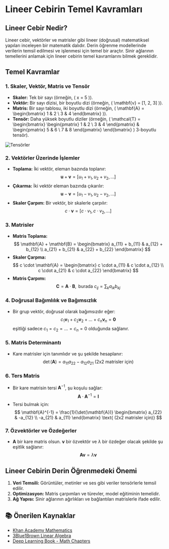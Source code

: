 # Lineer Cebirin Temel Kavramları

## Lineer Cebir Nedir?
Lineer cebir, vektörler ve matrisler gibi lineer (doğrusal) matematiksel yapıları inceleyen bir matematik dalıdır. Derin öğrenme modellerinde verilerin temsil edilmesi ve işlenmesi için temel bir araçtır. Sinir ağlarının temellerini anlamak için lineer cebirin temel kavramlarını bilmek gereklidir.

## Temel Kavramlar

### 1. Skaler, Vektör, Matris ve Tensör
- **Skaler:** Tek bir sayı (örneğin, \( x = 5 \)).
- **Vektör:** Bir sayı dizisi, bir boyutlu dizi (örneğin, \( \mathbf{v} = [1, 2, 3] \)).
- **Matris:** Bir sayı tablosu, iki boyutlu dizi (örneğin, \( \mathbf{A} = \begin{bmatrix} 1 & 2 \\ 3 & 4 \end{bmatrix} \)).
- **Tensör:** Daha yüksek boyutlu diziler (örneğin, \( \mathcal{T} = \begin{bmatrix} 
\begin{pmatrix} 1 & 2 \\ 3 & 4 \end{pmatrix} &
\begin{pmatrix} 5 & 6 \\ 7 & 8 \end{pmatrix}
\end{bmatrix} \) 3-boyutlu tensör).

![Tensörler](https://wikidocs.net/images/page/229560/Tensors.png)

### 2. Vektörler Üzerinde İşlemler
- **Toplama:** İki vektör, eleman bazında toplanır:
  $$ \mathbf{u} + \mathbf{v} = [u_1 + v_1, u_2 + v_2, \dots] $$
- **Çıkarma:** İki vektör eleman bazında çıkarılır:
  $$ \mathbf{u} - \mathbf{v} = [u_1 - v_1, u_2 - v_2, \dots] $$
- **Skaler Çarpım:** Bir vektör, bir skalerle çarpılır:
  $$ c \cdot \mathbf{v} = [c \cdot v_1, c \cdot v_2, \dots] $$

### 3. Matrisler
- **Matris Toplama:**
  $$ \mathbf{A} + \mathbf{B} = \begin{bmatrix} a_{11} + b_{11} & a_{12} + b_{12} \\ a_{21} + b_{21} & a_{22} + b_{22} \end{bmatrix} $$
- **Skaler Çarpma:**
  $$ c \cdot \mathbf{A} = \begin{bmatrix} c \cdot a_{11} & c \cdot a_{12} \\ c \cdot a_{21} & c \cdot a_{22} \end{bmatrix} $$
- **Matris Çarpımı:**
  $$ \mathbf{C} = \mathbf{A} \cdot \mathbf{B}, \text{ burada } c_{ij} = \sum_k a_{ik} b_{kj} $$

### 4. Doğrusal Bağımlılık ve Bağımsızlık
- Bir grup vektör, doğrusal olarak bağımsızdır eğer:
  $$ c_1 \mathbf{v}_1 + c_2 \mathbf{v}_2 + \dots + c_n \mathbf{v}_n = \mathbf{0} $$
  eşitliği sadece $c_1 = c_2 = \dots = c_n = 0$ olduğunda sağlanır.

### 5. Matris Determinantı
- Kare matrisler için tanımlıdır ve şu şekilde hesaplanır:
  $$ \det(\mathbf{A}) = a_{11}a_{22} - a_{12}a_{21} \text{ (2x2 matrisler için)} $$

### 6. Ters Matris
- Bir kare matrisin tersi $\mathbf{A}^{-1}$, şu koşulu sağlar:
  $$ \mathbf{A} \cdot \mathbf{A}^{-1} = \mathbf{I} $$
- Tersi bulmak için:
  $$ \mathbf{A}^{-1} = \frac{1}{\det(\mathbf{A})} \begin{bmatrix} a_{22} & -a_{12} \\ -a_{21} & a_{11} \end{bmatrix} \text{ (2x2 matrisler için)} $$

### 7. Özvektörler ve Özdeğerler
- $\mathbf{A}$ bir kare matris olsun. $\mathbf{v}$ bir özvektör ve $\lambda$ bir özdeğer olacak şekilde şu eşitlik sağlanır:
  $$ \mathbf{A} \mathbf{v} = \lambda \mathbf{v} $$

## Lineer Cebirin Derin Öğrenmedeki Önemi
1. **Veri Temsili:** Görüntüler, metinler ve ses gibi veriler tensörlerle temsil edilir.
2. **Optimizasyon:** Matris çarpımları ve türevler, model eğitiminin temelidir.
3. **Ağ Yapısı:** Sinir ağlarının ağırlıkları ve bağlantıları matrislerle ifade edilir.

## 📚 Önerilen Kaynaklar
- [Khan Academy Mathematics](https://www.khanacademy.org/math)
- [3Blue1Brown Linear Algebra](https://www.3blue1brown.com/topics/linear-algebra)
- [Deep Learning Book - Math Chapters](https://www.deeplearningbook.org/contents/part_basics.html)
